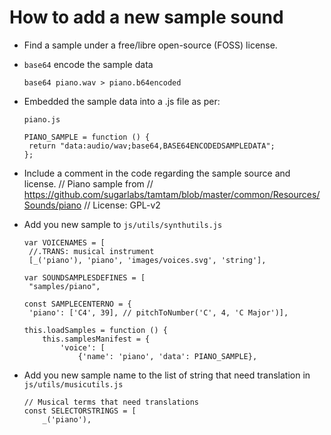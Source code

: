 How to add a new sample sound
=============================

* Find a sample under a free/libre open-source (FOSS) license.

* `base64` encode the sample data

  ```
  base64 piano.wav > piano.b64encoded
  ```

* Embedded the sample data into a .js file as per:

   ```
   piano.js

   PIANO_SAMPLE = function () {
    return "data:audio/wav;base64,BASE64ENCODEDSAMPLEDATA";
   };
   ```

* Include a comment in the code regarding the sample source and license.
  // Piano sample from
  // https://github.com/sugarlabs/tamtam/blob/master/common/Resources/Sounds/piano
  // License: GPL-v2

* Add you new sample to `js/utils/synthutils.js`

   ```
   var VOICENAMES = [
    //.TRANS: musical instrument
    [_('piano'), 'piano', 'images/voices.svg', 'string'],

   var SOUNDSAMPLESDEFINES = [
    "samples/piano",

   const SAMPLECENTERNO = {
    'piano': ['C4', 39], // pitchToNumber('C', 4, 'C Major')],

   this.loadSamples = function () {
       this.samplesManifest = {
           'voice': [
               {'name': 'piano', 'data': PIANO_SAMPLE},
   ```

* Add you new sample name to the list of string that need translation
in `js/utils/musicutils.js`

   ```
   // Musical terms that need translations
   const SELECTORSTRINGS = [
       _('piano'),
   ```
